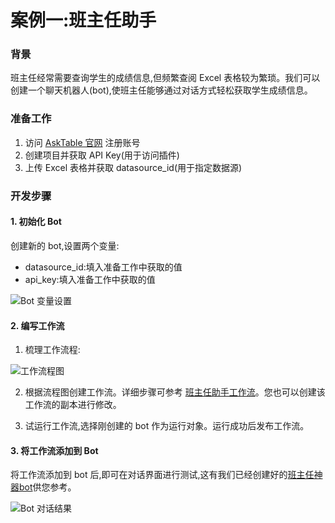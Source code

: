 # 案例一:班主任助手

### 背景

班主任经常需要查询学生的成绩信息,但频繁查阅 Excel 表格较为繁琐。我们可以创建一个聊天机器人(bot),使班主任能够通过对话方式轻松获取学生成绩信息。

### 准备工作

1. 访问 [AskTable 官网](https://cloud.asktable.com/) 注册账号
2. 创建项目并获取 API Key(用于访问插件)
3. 上传 Excel 表格并获取 datasource_id(用于指定数据源)

### 开发步骤

#### 1. 初始化 Bot

创建新的 bot,设置两个变量:
- datasource_id:填入准备工作中获取的值
- api_key:填入准备工作中获取的值

<div className="img-center large">
  <img src="/img/asktable/coze_bot_variable1.png" alt="Bot 变量设置" />
</div>

#### 2. 编写工作流

1. 梳理工作流程:

<div className="img-center large">
  <img src="/img/asktable/coze_flow_ideas1.png" alt="工作流程图" />
</div>

2. 根据流程图创建工作流。详细步骤可参考 [班主任助手工作流](https://www.coze.cn/work_flow?space_id=7349455355564310554&workflow_id=7421814601324953654)。您也可以创建该工作流的副本进行修改。

3. 试运行工作流,选择刚创建的 bot 作为运行对象。运行成功后发布工作流。

#### 3. 将工作流添加到 Bot

将工作流添加到 bot 后,即可在对话界面进行测试,这有我们已经创建好的[班主任神器bot](https://www.coze.cn/space/7349455355564310554/bot/7421817356974309413)供您参考。

<div className="img-center medium">
  <img src="/img/asktable/coze_bot_result.png" alt="Bot 对话结果" />
</div>
